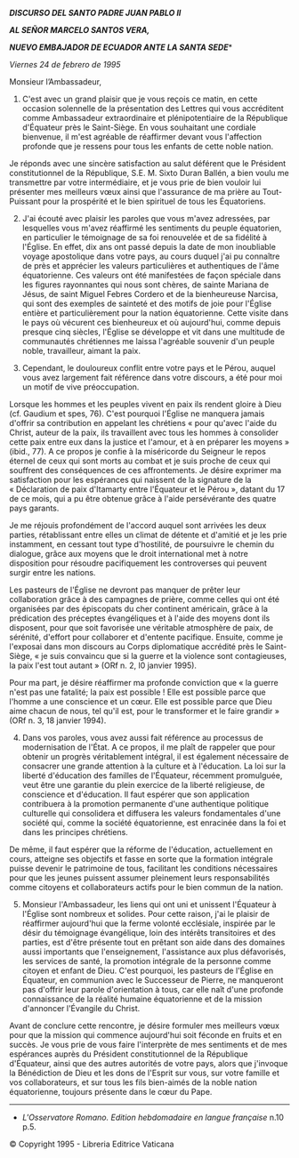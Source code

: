 ***DISCURSO DEL SANTO PADRE JUAN PABLO II***

***AL SEÑOR MARCELO SANTOS VERA,***

***NUEVO EMBAJADOR DE ECUADOR ANTE LA SANTA SEDE****

*Viernes 24 de febrero de 1995*

Monsieur l’Ambassadeur,

1. C'est avec un grand plaisir que je vous reçois ce matin, en cette occasion solennelle de la présentation des Lettres qui vous accréditent comme Ambassadeur extraordinaire et plénipotentiaire de la République d'Équateur près le Saint-Siège. En vous souhaitant une cordiale bienvenue, il m'est agréable de réaffirmer devant vous l'affection profonde que je ressens pour tous les enfants de cette noble nation.

Je réponds avec une sincère satisfaction au salut déférent que le Président constitutionnel de la République, S.E. M. Sixto Duran Ballén, a bien voulu me transmettre par votre intermédiaire, et je vous prie de bien vouloir lui présenter mes meilleurs vœux ainsi que l'assurance de ma prière au Tout-Puissant pour la prospérité et le bien spirituel de tous les Équatoriens.

2. J'ai écouté avec plaisir les paroles que vous m'avez adressées, par lesquelles vous m'avez réaffirmé les sentiments du peuple équatorien, en particulier le témoignage de sa foi renouvelée et de sa fidélité à l'Église. En effet, dix ans ont passé depuis la date de mon inoubliable voyage apostolique dans votre pays, au cours duquel j'ai pu connaître de près et apprécier les valeurs particulières et authentiques de l'âme équatorienne. Ces valeurs ont été manifestées de façon spéciale dans les figures rayonnantes qui nous sont chères, de sainte Mariana de Jésus, de saint Miguel Febres Cordero et de la bienheureuse Narcisa, qui sont des exemples de sainteté et des motifs de joie pour l'Église entière et particulièrement pour la nation équatorienne. Cette visite dans le pays où vécurent ces bienheureux et où aujourd'hui, comme depuis presque cinq siècles, l'Église se développe et vit dans une multitude de communautés chrétiennes me laissa l'agréable souvenir d'un peuple noble, travailleur, aimant la paix.

3. Cependant, le douloureux conflit entre votre pays et le Pérou, auquel vous avez largement fait référence dans votre discours, a été pour moi un motif de vive préoccupation.

Lorsque les hommes et les peuples vivent en paix ils rendent gloire à Dieu (cf. Gaudium et spes, 76). C'est pourquoi l'Église ne manquera jamais d'offrir sa contribution en appelant les chrétiens « pour qu'avec l'aide du Christ, auteur de la paix, ils travaillent avec tous les hommes à consolider cette paix entre eux dans la justice et l'amour, et à en préparer les moyens » (ibid., 77). A ce propos je confie à la miséricorde du Seigneur le repos éternel de ceux qui sont morts au combat et je suis proche de ceux qui souffrent des conséquences de ces affrontements. Je désire exprimer ma satisfaction pour les espérances qui naissent de la signature de la « Déclaration de paix d'Itamarty entre l'Équateur et le Pérou », datant du 17 de ce mois, qui a pu être obtenue grâce à l'aide persévérante des quatre pays garants.

Je me réjouis profondément de l'accord auquel sont arrivées les deux parties, rétablissant entre elles un climat de détente et d'amitié et je les prie instamment, en cessant tout type d'hostilité, de poursuivre le chemin du dialogue, grâce aux moyens que le droit international met à notre disposition pour résoudre pacifiquement les controverses qui peuvent surgir entre les nations.

Les pasteurs de l'Église ne devront pas manquer de prêter leur collaboration grâce à des campagnes de prière, comme celles qui ont été organisées par des épiscopats du cher continent américain, grâce à la prédication des préceptes évangéliques et à l'aide des moyens dont ils disposent, pour que soit favorisée une véritable atmosphère de paix, de sérénité, d'effort pour collaborer et d'entente pacifique. Ensuite, comme je l'exposai dans mon discours au Corps diplomatique accrédité près le Saint-Siège, « je suis convaincu que si la guerre et la violence sont contagieuses, la paix l'est tout autant » (ORf n. 2, l0 janvier 1995).

Pour ma part, je désire réaffirmer ma profonde conviction que « la guerre n'est pas une fatalité; la paix est possible ! Elle est possible parce que l'homme a une conscience et un cœur. Elle est possible parce que Dieu aime chacun de nous, tel qu'il est, pour le transformer et le faire grandir » (ORf n. 3, 18 janvier 1994).

4. Dans vos paroles, vous avez aussi fait référence au processus de modernisation de l'État. A ce propos, il me plaît de rappeler que pour obtenir un progrès véritablement intégral, il est également nécessaire de consacrer une grande attention à la culture et à l'éducation. La loi sur la liberté d'éducation des familles de l'Équateur, récemment promulguée, veut être une garantie du plein exercice de la liberté religieuse, de conscience et d'éducation. Il faut espérer que son application contribuera à la promotion permanente d'une authentique politique culturelle qui consolidera et diffusera les valeurs fondamentales d'une société qui, comme la société équatorienne, est enracinée dans la foi et dans les principes chrétiens.

De même, il faut espérer que la réforme de l'éducation, actuellement en cours, atteigne ses objectifs et fasse en sorte que la formation intégrale puisse devenir le patrimoine de tous, facilitant les conditions nécessaires pour que les jeunes puissent assumer pleinement leurs responsabilités comme citoyens et collaborateurs actifs pour le bien commun de la nation.

5. Monsieur l'Ambassadeur, les liens qui ont uni et unissent l'Équateur à l'Église sont nombreux et solides. Pour cette raison, j'ai le plaisir de réaffirmer aujourd'hui que la ferme volonté ecclésiale, inspirée par le désir du témoignage évangélique, loin des intérêts transitoires et des parties, est d'être présente tout en prêtant son aide dans des domaines aussi importants que l'enseignement, l'assistance aux plus défavorisés, les services de santé, la promotion intégrale de la personne comme citoyen et enfant de Dieu. C'est pourquoi, les pasteurs de l'Église en Équateur, en communion avec le Successeur de Pierre, ne manqueront pas d'offrir leur parole d'orientation à tous, car elle naît d'une profonde connaissance de la réalité humaine équatorienne et de la mission d'annoncer l'Évangile du Christ.

Avant de conclure cette rencontre, je désire formuler mes meilleurs vœux pour que la mission qui commence aujourd'hui soit féconde en fruits et en succès. Je vous prie de vous faire l'interprète de mes sentiments et de mes espérances auprès du Président constitutionnel de la République d'Équateur, ainsi que des autres autorités de votre pays, alors que j'invoque la Bénédiction de Dieu et les dons de l'Esprit sur vous, sur votre famille et vos collaborateurs, et sur tous les fils bien-aimés de la noble nation équatorienne, toujours présente dans le cœur du Pape.

* * *

* *L'Osservatore Romano. Edition hebdomadaire en langue française* n.10 p.5.

© Copyright 1995 - Libreria Editrice Vaticana